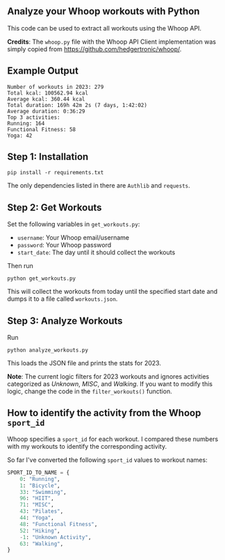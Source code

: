 
## Analyze your Whoop workouts with Python

This code can be used to extract all workouts using the Whoop API.

**Credits**: The `whoop.py` file with the Whoop API Client implementation was simply copied from https://github.com/hedgertronic/whoop/.

## Example Output

```console
Number of workouts in 2023: 279
Total kcal: 100562.94 kcal
Average kcal: 360.44 kcal
Total duration: 169h 42m 2s (7 days, 1:42:02)
Average duration: 0:36:29
Top 3 activities:
Running: 164
Functional Fitness: 58
Yoga: 42
```
## Step 1: Installation

```console
pip install -r requirements.txt
```

The only dependencies listed in there are `Authlib` and `requests`.

## Step 2: Get Workouts

Set the following variables in `get_workouts.py`:

- `username`: Your Whoop email/username
- `password`: Your Whoop password
- `start_date`: The day until it should collect the workouts

Then run

```console
python get_workouts.py
```

This will collect the workouts from today until the specified start date and dumps it to a file called `workouts.json`.

## Step 3: Analyze Workouts

Run

```console
python analyze_workouts.py
```

This loads the JSON file and prints the stats for 2023.

**Note**: The current logic filters for 2023 workouts and ignores activities categorized as *Unknown*, *MISC*, and *Walking*. If you want to modify this logic, change the code in the `filter_workouts()` function.

## How to identify the activity from the Whoop `sport_id`

Whoop specifies a `sport_id` for each workout. I compared these numbers with my workouts to identify the corresponding activity.

So far I've converted the following `sport_id` values to workout names:

```python
SPORT_ID_TO_NAME = {
    0: "Running",
    1: "Bicycle",
    33: "Swimming",
    96: "HIIT",
    71: "MISC",
    43: "Pilates",
    44: "Yoga",
    48: "Functional Fitness",
    52: "Hiking",
    -1: "Unknown Activity",
    63: "Walking",
}
```